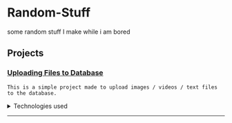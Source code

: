 # Random-Stuff
some random stuff I make while i am bored

## Projects

<a href = "https://github.com/parth-kabra/Random-Stuff/tree/main/Projects/uploading%20files%20to%20database"> <b> <h3>Uploading Files to Database </h3></b> </a>
```
This is a simple project made to upload images / videos / text files to the database.
```
<details>
  <summary>Technologies used </summary>
 <a href = "https://www.javascript.com/"> <img src = "https://upload.wikimedia.org/wikipedia/commons/thumb/9/99/Unofficial_JavaScript_logo_2.svg/1024px-Unofficial_JavaScript_logo_2.svg.png" width = "30px"/> </a>
 <a href = "https://www.w3schools.com/css/"> <img src = "https://upload.wikimedia.org/wikipedia/commons/thumb/d/d5/CSS3_logo_and_wordmark.svg/1200px-CSS3_logo_and_wordmark.svg.png" width = "30px"/> </a>
<a href = "https://www.w3schools.com/html/"> <img src = "https://i.stack.imgur.com/PgcSR.png" width = "30px"/> </a>
<a href = "https://getbootstrap.com/docs/5.0/getting-started/introduction/"> <img src = "https://upload.wikimedia.org/wikipedia/commons/thumb/b/b2/Bootstrap_logo.svg/1280px-Bootstrap_logo.svg.png" width = "30px"/> </a>
<a href = "https://jquery.com/"> <img src = "https://www.vectorlogo.zone/logos/jquery/jquery-ar21.png" width = "50px"/> </a>
<a href = "https://firebase.google.com/"> <img src = "https://firebase.google.com/images/brand-guidelines/logo-vertical.png" width = "50px"/> </a>
</details>

<hr>
